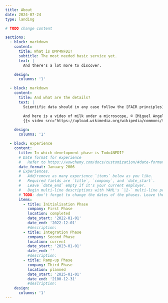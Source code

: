 ```yaml
---
title: About
date: 2024-07-24
type: landing

# TODO change content

sections:
  - block: markdown
    content:
      title: What is DMP4NFDI?
      subtitle: The most needed basic service yet.
      text: |
        And there's a lot more to discover.

    design:
      columns: '1'

  - block: markdown
    content:
      title: And what are the details?
      text: |
        Scientific data should in any case follow the [FAIR principles](https://www.go-fair.org/fair-principles/), which promote findability, accessibility, interoperability and re-usability of research data. 

        And here is a video of milk under a microscope, © [Miguel Angel Omaña Rojas CC-BY-SA 4.0](https://commons.wikimedia.org/wiki/File:Milk_under_the_microscope.webm)
        {{< video src="https://upload.wikimedia.org/wikipedia/commons/transcoded/e/e5/Milk_under_the_microscope.webm/Milk_under_the_microscope.webm.480p.vp9.webm" controls="yes" >}}

    design:
      columns: '1'

  - block: experience
    content:
      title: In which development phase is Todo4NFDI?
      # Date format for experience
      #   Refer to https://wowchemy.com/docs/customization/#date-format
      date_format: January 2006
      # Experiences.
      #   Add/remove as many experience `items` below as you like.
      #   Required fields are `title`, `company`, and `date_start`.
      #   Leave `date_end` empty if it's your current employer.
      #   Begin multi-line descriptions with YAML's `|2-` multi-line prefix.
      # TODO: don't forget to change the dates of the phases. Leave the 'date_end' of your current phase empty, so it is marked active
      items:
        - title: Initialisation Phase
          company: First Phase
          location: completed
          date_start: '2022-01-01'
          date_end: '2022-12-01'
          #description: 
        - title: Integration Phase
          company: Second Phase
          location: current
          date_start: '2023-01-01'
          date_end: ''
          #description: 
        - title: Ramp-up Phase
          company: Third Phase
          location: planned
          date_start: '2025-01-01'
          date_end: '2100-12-31'
          #description: 
    design:
      columns: '1'
---
```

